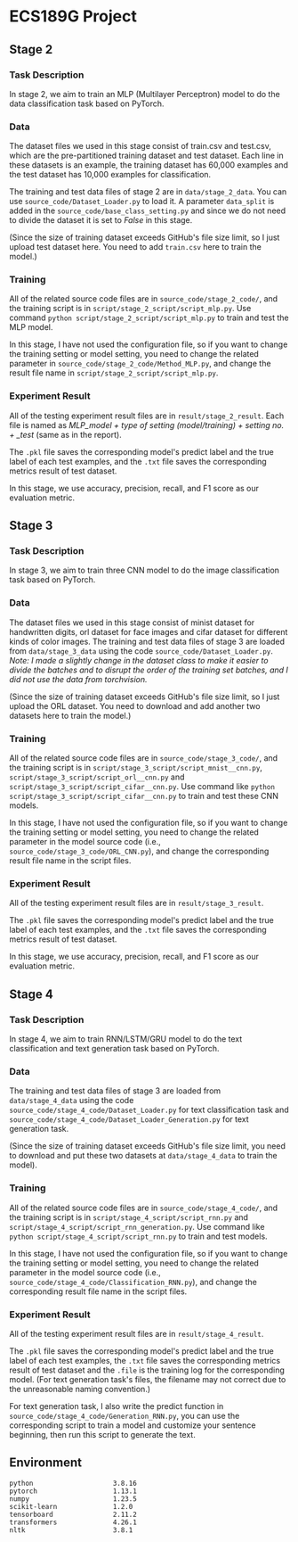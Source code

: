 # ECS189G Project
## Stage 2
### Task Description
In stage 2, we aim to train an MLP (Multilayer Perceptron) model to do the data classification task based on PyTorch.

### Data
The dataset files we used in this stage consist of train.csv and test.csv, which are the pre-partitioned training dataset and test dataset. Each line in these datasets is an example, the training dataset has 60,000 examples and the test dataset has 10,000 examples for classification.

The training and test data files of stage 2 are in `data/stage_2_data`. You can use `source_code/Dataset_Loader.py` to load it. A parameter `data_split` is added in the `source_code/base_class_setting.py` and since we do not need to divide the dataset it is set to *False* in this stage.

(Since the size of training dataset exceeds GitHub's file size limit, so I just upload test dataset here. You need to add `train.csv` here to train the model.)
### Training
All of the related source code files are in `source_code/stage_2_code/`, and the training script is in `script/stage_2_script/script_mlp.py`. Use command `python script/stage_2_script/script_mlp.py` to train and test the MLP model.

In this stage, I have not used the configuration file, so if you want to change the training setting or model setting, you need to change the related parameter in `source_code/stage_2_code/Method_MLP.py`, and change the result file name in `script/stage_2_script/script_mlp.py`.

### Experiment Result
All of the testing experiment result files are in `result/stage_2_result`. Each file is named as *MLP_model + type of setting (model/training) + setting no. + _test* (same as in the report). 

The `.pkl` file saves the corresponding model's predict label and the true label of each test examples, and the `.txt` file saves the corresponding metrics result of test dataset.

In this stage, we use accuracy, precision, recall, and F1 score as our evaluation metric.

## Stage 3
### Task Description
In stage 3, we aim to train three CNN model to do the image classification task based on PyTorch.

### Data
The dataset files we used in this stage consist of minist dataset for handwritten digits, orl dataset for face images and cifar dataset for different kinds of color images. The training and test data files of stage 3 are loaded from `data/stage_3_data` using the code `source_code/Dataset_Loader.py`. *Note: I made a slightly change in the dataset class to make it easier to divide the batches and to disrupt the order of the training set batches, and I did not use the data from torchvision.*

(Since the size of training dataset exceeds GitHub's file size limit, so I just upload the ORL dataset. You need to download and add another two datasets here to train the model.)
### Training
All of the related source code files are in `source_code/stage_3_code/`, and the training script is in `script/stage_3_script/script_mnist__cnn.py`, `script/stage_3_script/script_orl__cnn.py` and `script/stage_3_script/script_cifar__cnn.py`. Use command like `python script/stage_3_script/script_cifar__cnn.py` to train and test these CNN models.

In this stage, I have not used the configuration file, so if you want to change the training setting or model setting, you need to change the related parameter in the model source code (i.e., `source_code/stage_3_code/ORL_CNN.py`), and change the corresponding result file name in the script files.

### Experiment Result
All of the testing experiment result files are in `result/stage_3_result`. 

The `.pkl` file saves the corresponding model's predict label and the true label of each test examples, and the `.txt` file saves the corresponding metrics result of test dataset.

In this stage, we use accuracy, precision, recall, and F1 score as our evaluation metric.

## Stage 4

### Task Description

In stage 4, we aim to train RNN/LSTM/GRU model to do the text classification and text generation task based on PyTorch.

### Data

The training and test data files of stage 3 are loaded from `data/stage_4_data` using the code `source_code/stage_4_code/Dataset_Loader.py`  for text classification task and `source_code/stage_4_code/Dataset_Loader_Generation.py`  for text generation task.

(Since the size of training dataset exceeds GitHub's file size limit, you need to download and put these two datasets at `data/stage_4_data` to train the model).

### Training

All of the related source code files are in `source_code/stage_4_code/`, and the training script is in `script/stage_4_script/script_rnn.py` and `script/stage_4_script/script_rnn_generation.py`. Use command like `python script/stage_4_script/script_rnn.py` to train and test models.

In this stage, I have not used the configuration file, so if you want to change the training setting or model setting, you need to change the related parameter in the model source code (i.e., `source_code/stage_4_code/Classification_RNN.py`), and change the corresponding result file name in the script files.

### Experiment Result

All of the testing experiment result files are in `result/stage_4_result`. 

The `.pkl` file saves the corresponding model's predict label and the true label of each test examples, the `.txt` file saves the corresponding metrics result of test dataset and the `.file` is the training log for the corresponding model. (For text generation task's files, the filename may not correct due to the unreasonable naming convention.)

For text generation task, I also write the predict function in `source_code/stage_4_code/Generation_RNN.py`,  you can use the corresponding script to train a model and customize your sentence beginning, then run this script to generate the text.

## Environment
```
python                    3.8.16
pytorch                   1.13.1
numpy                     1.23.5
scikit-learn              1.2.0
tensorboard               2.11.2
transformers              4.26.1
nltk			          3.8.1
```